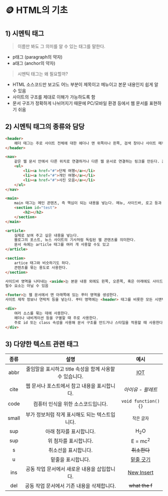 # 🪙 HTML의 기초
## 1) 시멘틱 태그
> 이름만 봐도 그 의미를 알 수 있는 태그를 말한다.
- p태그 (paragraph의 약자)
- a태그 (anchor의 약자)
> 시멘틱 태그는 왜 필요할까?
- HTML 소스코드만 보고도 어느 부분이 제목이고 메뉴이고 본문 내용인지 쉽게 알 수 있음
- 사이트의 구조를 제대로 이해가 가능하도록 함
- 문서 구조가 정확하게 나뉘어지기 때문에 PC/모바일 환경 등에서 웹 문서를 표현하기 쉬움
## 2) 시멘틱 태그의 종류와 담당
~~~ HTML
<header>
    헤더 태그는 주로 사이트 전체에 대한 헤더나 맨 위쪽이나 왼쪽, 검색 창이나 사이트 메뉴를 삽입
</header>
~~~

~~~ HTML
<nav>
    같은 웹 문서 안에서 다른 위치로 연결하거나 다른 웹 문서로 연결하는 링크를 만든다. 흔히 내비게이션을 만들 때 사용함
    <ul>
        <li><a href="#">단체 여행</a></li>
        <li><a href="#">개인 여행</a></li>
        <li><a href="#">사진 모음</a></li>
    </ul>
</nav>
~~~

~~~ HTML
<main>
    main 태그는 메인 콘텐츠, 즉 핵심이 되는 내용을 넣는다. 메뉴, 사이드바, 로고 등과 같은 페이지마다 똑같이 들어가는 정보보다는 웹 문서마다 다르게 보여 주는 내용으로 구성하며, 웹 문서마다 단 한 번만 사용
    <section id="test">
        <h2></h2>
    </section>
</main>
~~~

~~~ HTML
<article>
    실제로 보여 주고 싶은 내용을 넣는다.
    블로그의 포스트, 뉴스 사이트의 기사처럼 독립된 웹 콘텐츠를 의미한다.
    문서 속에는 article 태그를 여러 개 사용할 수도 있고 
</article>
~~~

~~~ HTML
<section>
    artice 태그와 비슷하기도 하다.
    콘텐츠를 묶는 용도로 사용한다.
</section>
~~~

~~~ HTML
사이드바 영역을 나타내는 <aside>는 본문 내용 외에도 왼쪽, 오른쪽, 혹은 아래에도 사이드바를 만든다.
필수 요소는 아닐 수 있음
~~~

~~~ HTML
<footer>는 웹 문서에서 맨 아래쪽에 있는 푸터 영역을 생성한다.
사이트 제작 정보나 연락처 등을 넣는다. 푸터 영역에는 <header> 태그를 비롯한 모든 시맨틱 태그 사용 가능
~~~

~~~ HTML
<div>
    여러 소스를 묶는 데에 사용한다.
    헤더나 내비게이션 등을 구별할 때 주로 사용한다.
    주로 id 또는 class 속성을 사용해 문서 구조를 만드거나 스타일을 적용할 때 사용한다.
</div>
~~~
## 3) 다양한 텍스트 관련 태그
|종류|설명|예시|
|:----:|:----:|:----:|
|abbr|줄임말을 표시하고 title 속성을 함께 사용할 수 있습니다.|<abbr title="Internet Of Things">IOT</abbr>|
|cite|웹 문서나 포스트에서 참고 내용을 표시합니다.|<cite>아이유 - 팔레트</cite>|
|code|컴퓨터 인식을 위한 소스코드입니다.|<code>void function(){}</code>|
|small|부가 정보처럼 작게 표시해도 되는 텍스트입니다.|<small>작은 글자</small>|
|sup|아래 첨자를 표시합니다.|H<sub>2</sub>O|
|sup|위 첨자를 표시합니다.|E = mc<sup>2</sup>|
|s|취소선을 표시합니다.|<s>취소한다</s>|
|u|밑줄을 표시합니다.|<u>밑줄 긋기</u>|
|ins|공동 작업 문서에서 새로운 내용을 삽입합니다.|<ins>New Insert</ins>|
|del|공동 작업 문서에서 기존 내용을 삭제합니다.|<del>what the f</del>|
